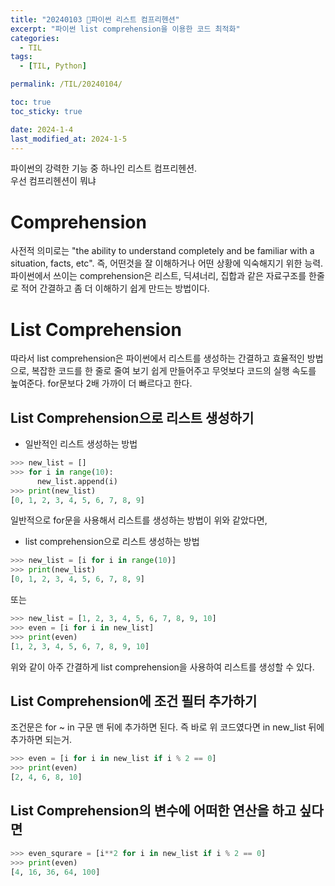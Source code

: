 ```yaml
---
title: "20240103 파이썬 리스트 컴프리헨션"
excerpt: "파이썬 list comprehension을 이용한 코드 최적화"
categories:
  - TIL
tags:
  - [TIL, Python]

permalink: /TIL/20240104/

toc: true
toc_sticky: true

date: 2024-1-4
last_modified_at: 2024-1-5
---
```


파이썬의 강력한 기능 중 하나인 리스트 컴프리헨션.<br>
우선 컴프리헨션이 뭐냐 <br>

# Comprehension
사전적 의미로는 "the ability to understand completely and be familiar with a situation, facts, etc". 즉, 어떤것을 잘 이해하거나 어떤 상황에 익숙해지기 위한 능력.<br>
파이썬에서 쓰이는 comprehension은 리스트, 딕셔너리, 집합과 같은 자료구조를 한줄로 적어 간결하고 좀 더 이해하기 쉽게 만드는 방법이다. <br>

# List Comprehension
따라서 list comprehension은 파이썬에서 리스트를 생성하는 간결하고 효율적인 방법으로, 복잡한 코드를 한 줄로 줄여 보기 쉽게 만들어주고 무엇보다 코드의 실행 속도를 높여준다. for문보다 2배 가까이 더 빠르다고 한다.

## List Comprehension으로 리스트 생성하기
- 일반적인 리스트 생성하는 방법
```python
>>> new_list = []
>>> for i in range(10):
      new_list.append(i)
>>> print(new_list)
[0, 1, 2, 3, 4, 5, 6, 7, 8, 9]
```
일반적으로 for문을 사용해서 리스트를 생성하는 방법이 위와 같았다면,<br>
- list comprehension으로 리스트 생성하는 방법
```python
>>> new_list = [i for i in range(10)]
>>> print(new_list)
[0, 1, 2, 3, 4, 5, 6, 7, 8, 9]
```
또는 
```python
>>> new_list = [1, 2, 3, 4, 5, 6, 7, 8, 9, 10]
>>> even = [i for i in new_list]
>>> print(even)
[1, 2, 3, 4, 5, 6, 7, 8, 9, 10]
```
위와 같이 아주 간결하게 list comprehension을 사용하여 리스트를 생성할 수 있다.<br>

## List Comprehension에 조건 필터 추가하기
조건문은 for ~ in 구문 맨 뒤에 추가하면 된다. 즉 바로 위 코드였다면 in new_list 뒤에 추가하면 되는거.<br>
```python
>>> even = [i for i in new_list if i % 2 == 0]
>>> print(even)
[2, 4, 6, 8, 10]
```

## List Comprehension의 변수에 어떠한 연산을 하고 싶다면
```python
>>> even_squrare = [i**2 for i in new_list if i % 2 == 0]
>>> print(even)
[4, 16, 36, 64, 100]
```
